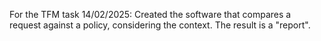 For the TFM task 14/02/2025:
Created the software that compares a request against a policy, considering the context. The result is a "report".

